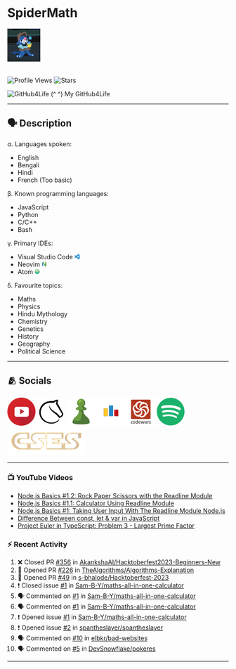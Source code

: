 # SpiderMath
<img src="./Assets/CuteBubbles.gif" height=75px>
<br><br>

![Profile Views](https://komarev.com/ghpvc/?username=SpiderMath)
![Stars](https://img.shields.io/github/stars/SpiderMath?style=social)

![GitHub4Life](https://github4life.herokuapp.com/SpiderMath.gif?camo=true)
(^ ^) My GitHub4Life

<hr>

## 🗣️ Description
α. Languages spoken:  

- English
- Bengali
- Hindi
- French (Too basic)

β. Known programming languages:  

- JavaScript
- Python
- C/C++
- Bash

γ. Primary IDEs:

- Visual Studio Code [<img src='./Assets/VSCode.png' height=12>](https://code.visualstudio.com/)
- Neovim [<img src='./Assets/Neovim.png' height=12>](https://neovim.io/)
- Atom [<img src='./Assets/Atom.png' height=12>](https://atom.io/)

δ. Favourite topics:

- Maths
- Physics
- Hindu Mythology
- Chemistry
- Genetics
- History
- Geography
- Political Science

<hr>


## 🫂 Socials
[<img src='./Assets/YouTube.png' height=64>](https://www.youtube.com/channel/UCuQvyfLaZOG4bPwEvqSYCLg)
[<img src='./Assets/Lichess.png' height=64>](https://lichess.org/@/RishiMath)
[<img src='./Assets/Chess.com.png' height=64>](https://www.chess.com/member/RishiMath)
[<img src='./Assets/CodeForces.png' height=64>](https://codeforces.com/profile/RishiMath)
[<img src='./Assets/Codewars.png' height=64>](https://www.codewars.com/users/SpiderMath)
[<img src='./Assets/Spotify.png' height=64>](https://open.spotify.com/user/n2kxw650p1r9t0nyhpbfkx15z)
[<img src='./Assets/CSES.png' height=64>](https://cses.fi/user/92653)
<hr>


### 📺 YouTube Videos
<!-- YOUTUBE:START -->
- [Node.js Basics #1.2: Rock Paper Scissors with the Readline Module](https://www.youtube.com/watch?v=CbqNrprY094)
- [Node.js Basics #1.1: Calculator Using Readline Module](https://www.youtube.com/watch?v=QXKqfwliS7U)
- [Node.js Basics #1: Taking User Input With The Readline Module Node.js](https://www.youtube.com/watch?v=dTknGVAvAak)
- [Difference Between const, let &amp; var in JavaScript](https://www.youtube.com/watch?v=9wuZGoOxg9M)
- [Project Euler in TypeScript: Problem 3 - Largest Prime Factor](https://www.youtube.com/watch?v=DaDziQ4ZRvw)
<!-- YOUTUBE:END -->


### ⚡ Recent Activity
<!--START_SECTION:activity-->
1. ❌ Closed PR [#356](https://github.com/AkankshaAI/Hacktoberfest2023-Beginners-New/pull/356) in [AkankshaAI/Hacktoberfest2023-Beginners-New](https://github.com/AkankshaAI/Hacktoberfest2023-Beginners-New)
2. 💪 Opened PR [#226](https://github.com/TheAlgorithms/Algorithms-Explanation/pull/226) in [TheAlgorithms/Algorithms-Explanation](https://github.com/TheAlgorithms/Algorithms-Explanation)
3. 💪 Opened PR [#49](https://github.com/s-bhalode/Hacktoberfest-2023/pull/49) in [s-bhalode/Hacktoberfest-2023](https://github.com/s-bhalode/Hacktoberfest-2023)
4. ❗️ Closed issue [#1](https://github.com/Sam-B-Y/maths-all-in-one-calculator/issues/1) in [Sam-B-Y/maths-all-in-one-calculator](https://github.com/Sam-B-Y/maths-all-in-one-calculator)
5. 🗣 Commented on [#1](https://github.com/Sam-B-Y/maths-all-in-one-calculator/issues/1) in [Sam-B-Y/maths-all-in-one-calculator](https://github.com/Sam-B-Y/maths-all-in-one-calculator)
6. 🗣 Commented on [#1](https://github.com/Sam-B-Y/maths-all-in-one-calculator/issues/1) in [Sam-B-Y/maths-all-in-one-calculator](https://github.com/Sam-B-Y/maths-all-in-one-calculator)
7. ❗️ Opened issue [#1](https://github.com/Sam-B-Y/maths-all-in-one-calculator/issues/1) in [Sam-B-Y/maths-all-in-one-calculator](https://github.com/Sam-B-Y/maths-all-in-one-calculator)
8. ❗️ Opened issue [#2](https://github.com/spantheslayer/spantheslayer/issues/2) in [spantheslayer/spantheslayer](https://github.com/spantheslayer/spantheslayer)
9. 🗣 Commented on [#10](https://github.com/elbkr/bad-websites/issues/10) in [elbkr/bad-websites](https://github.com/elbkr/bad-websites)
10. 🗣 Commented on [#5](https://github.com/DevSnowflake/pokeres/issues/5) in [DevSnowflake/pokeres](https://github.com/DevSnowflake/pokeres)
<!--END_SECTION:activity-->
<hr>
